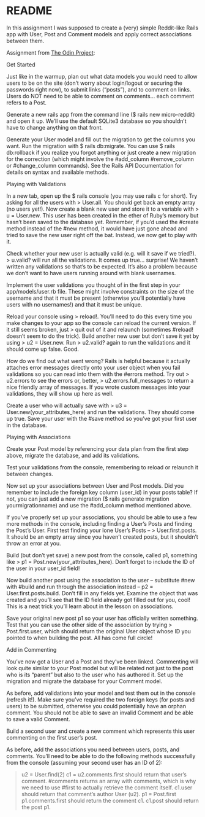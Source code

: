 # README

In this assignment I was supposed to create a (very) simple Reddit-like Rails app with User, Post and Comment models and apply correct associations between them.

Assignment from <a href="https://www.theodinproject.com">The Odin Project</a>:

Get Started

Just like in the warmup, plan out what data models you would need to allow users to be on the site (don’t worry about login/logout or securing the passwords right now), to submit links (“posts”), and to comment on links. Users do NOT need to be able to comment on comments… each comment refers to a Post.

Generate a new rails app from the command line ($ rails new micro-reddit) and open it up. We’ll use the default SQLite3 database so you shouldn’t have to change anything on that front.

Generate your User model and fill out the migration to get the columns you want.
Run the migration with $ rails db:migrate. You can use $ rails db:rollback if you realize you forgot anything or just create a new migration for the correction (which might involve the #add_column #remove_column or #change_column commands). See the Rails API Documentation for details on syntax and available methods.


Playing with Validations

In a new tab, open up the $ rails console (you may use rails c for short). Try asking for all the users with > User.all. You should get back an empty array (no users yet!). Now create a blank new user and store it to a variable with > u = User.new. This user has been created in the ether of Ruby’s memory but hasn’t been saved to the database yet. Remember, if you’d used the #create method instead of the #new method, it would have just gone ahead and tried to save the new user right off the bat. Instead, we now get to play with it.

Check whether your new user is actually valid (e.g. will it save if we tried?). > u.valid? will run all the validations. It comes up true… surprise! We haven’t written any validations so that’s to be expected. It’s also a problem because we don’t want to have users running around with blank usernames.

Implement the user validations you thought of in the first step in your app/models/user.rb file. These might involve constraints on the size of the username and that it must be present (otherwise you’ll potentially have users with no usernames!) and that it must be unique.

Reload your console using > reload!. You’ll need to do this every time you make changes to your app so the console can reload the current version. If it still seems broken, just > quit out of it and relaunch (sometimes #reload! doesn’t seem to do the trick). Build another new user but don’t save it yet by using > u2 = User.new. Run > u2.valid? again to run the validations and it should come up false. Good.

How do we find out what went wrong? Rails is helpful because it actually attaches error messages directly onto your user object when you fail validations so you can read into them with the #errors method. Try out > u2.errors to see the errors or, better, > u2.errors.full_messages to return a nice friendly array of messages. If you wrote custom messages into your validations, they will show up here as well.

Create a user who will actually save with > u3 = User.new(your_attributes_here) and run the validations. They should come up true. Save your user with the #save method so you’ve got your first user in the database.


Playing with Associations

Create your Post model by referencing your data plan from the first step above, migrate the database, and add its validations.

Test your validations from the console, remembering to reload or relaunch it between changes.

Now set up your associations between User and Post models. Did you remember to include the foreign key column (user_id) in your posts table? If not, you can just add a new migration ($ rails generate migration yourmigrationname) and use the #add_column method mentioned above.

If you’ve properly set up your associations, you should be able to use a few more methods in the console, including finding a User’s Posts and finding the Post’s User. First test finding your lone User’s Posts – > User.first.posts. It should be an empty array since you haven’t created posts, but it shouldn’t throw an error at you.

Build (but don’t yet save) a new post from the console, called p1, something like > p1 = Post.new(your_attributes_here). Don’t forget to include the ID of the user in your user_id field!

Now build another post using the association to the user – substitute #new with #build and run through the association instead – p2 = User.first.posts.build. Don’t fill in any fields yet. Examine the object that was created and you’ll see that the ID field already got filled out for you, cool! This is a neat trick you’ll learn about in the lesson on associations.

Save your original new post p1 so your user has officially written something. Test that you can use the other side of the association by trying > Post.first.user, which should return the original User object whose ID you pointed to when building the post. All has come full circle!


Add in Commenting

You’ve now got a User and a Post and they’ve been linked. Commenting will look quite similar to your Post model but will be related not just to the post who is its “parent” but also to the user who has authored it. Set up the migration and migrate the database for your Comment model.

As before, add validations into your model and test them out in the console (refresh it!). Make sure you’ve required the two foreign keys (for posts and users) to be submitted, otherwise you could potentially have an orphan comment. You should not be able to save an invalid Comment and be able to save a valid Comment.

Build a second user and create a new comment which represents this user commenting on the first user’s post.

As before, add the associations you need between users, posts, and comments. You’ll need to be able to do the following methods successfully from the console (assuming your second user has an ID of 2):

> u2 = User.find(2)
> c1 = u2.comments.first should return that user’s comment. #comments returns an array with comments, which is why we need to use #first to actually retrieve the comment itself.
> c1.user should return that comment’s author User (u2).
> p1 = Post.first
> p1.comments.first should return the comment c1.
> c1.post should return the post p1.
